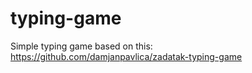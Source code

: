 # typing-game
Simple typing game based on this: https://github.com/damjanpavlica/zadatak-typing-game
